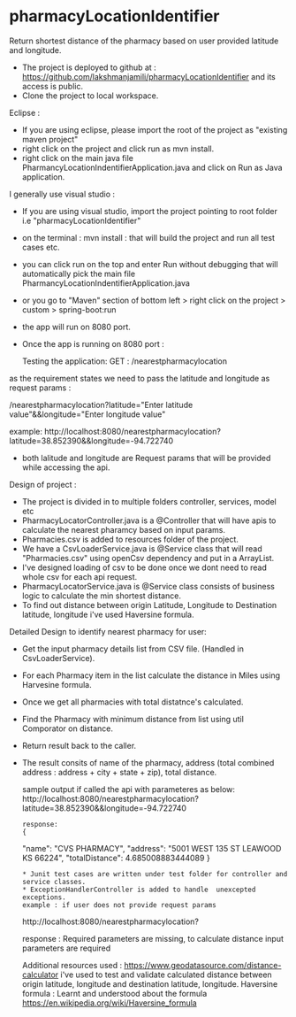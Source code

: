 # pharmacyLocationIdentifier

Return shortest distance of the pharmacy based on user provided latitude and longitude.

- The project is deployed to github at : https://github.com/lakshmanjamili/pharmacyLocationIdentifier and its access is public.
- Clone the project to local workspace.

Eclipse :

- If you are using eclipse, please import the root of the project as "existing maven project"
- right click on the project and click run as mvn install.
- right click on the main java file PharmancyLocationIndentifierApplication.java and click on Run as Java application.

I generally use visual studio :

- If you are using visual studio, import the project pointing to root folder i.e "pharmacyLocationIdentifier"
- on the terminal : mvn install : that will build the project and run all test cases etc.
- you can click run on the top and enter Run without debugging that will automatically pick the main file PharmancyLocationIndentifierApplication.java
- or you go to "Maven" section of bottom left > right click on the project > custom > spring-boot:run

- the app will run on 8080 port.

- Once the app is running on 8080 port :
  
  Testing the application:
GET : /nearestpharmacylocation

as the requirement states we need to pass the latitude and longitude as request params :

/nearestpharmacylocation?latitude="Enter latitude value"&&longitude="Enter longitude value"

example:
http://localhost:8080/nearestpharmacylocation?latitude=38.852390&&longitude=-94.722740

- both lalitude and longitude are Request params that will be provided while accessing the api.

Design of project :

- The project is divided in to multiple folders controller, services, model etc
- PharmacyLocatorController.java is a @Controller that will have apis to calculate the nearest pharamcy based on input params.
- Pharmacies.csv is added to resources folder of the project.
- We have a CsvLoaderService.java is @Service class that will read "Pharmacies.csv" using openCsv dependency and put in a ArrayList.
- I've designed loading of csv to be done once we dont need to read whole csv for each api request.
- PharmacyLocatorService.java is @Service class consists of business logic to calculate the min shortest distance.
- To find out distance between origin Latitude, Longitude to Destination latitude, longitude i've used Haversine formula.

Detailed Design to identify nearest pharmacy for user:

* Get the input pharmacy details list from CSV file. (Handled in CsvLoaderService).
* For each Pharmacy item in the list calculate the distance in Miles using Harvesine formula.
* Once we get all pharmacies with total distatnce's calculated.
* Find the Pharmacy with minimum distance from list using util Comporator on distance.
* Return result back to the caller.
* The result consits of name of the pharmacy, address (total combined address : address + city + state + zip), total distance.

     sample output if called the api with parameteres as below:
      http://localhost:8080/nearestpharmacylocation?latitude=38.852390&&longitude=-94.722740

      response:
      {
     "name": "CVS PHARMACY",
     "address": "5001 WEST 135 ST LEAWOOD KS 66224",
     "totalDistance": 4.685008883444089
      }

      * Junit test cases are written under test folder for controller and service classes.
      * ExceptionHandlerController is added to handle  unexcepted exceptions.
      example : if user does not provide request params
    http://localhost:8080/nearestpharmacylocation?

    response :
    Required parameters are missing, to calculate distance input parameters are required

    Additional resources used :
    https://www.geodatasource.com/distance-calculator
    i've used to test and validate calculated distance between origin latitude, longitude and destination latitude, longitude.
    Haversine formula : Learnt and understood about the formula
    https://en.wikipedia.org/wiki/Haversine_formula

